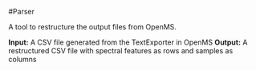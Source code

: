#Parser

A tool to restructure the output files from OpenMS.

**Input:** A CSV file generated from the TextExporter in OpenMS
**Output:** A restructured CSV file with spectral features as rows and samples as columns
